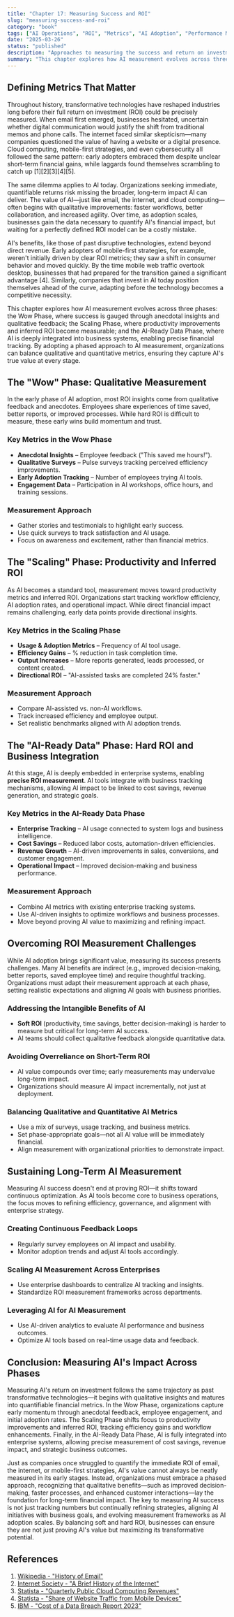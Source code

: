 ```yaml
---
title: "Chapter 17: Measuring Success and ROI"
slug: "measuring-success-and-roi"
category: "book"
tags: ["AI Operations", "ROI", "Metrics", "AI Adoption", "Performance Measurement", "Business Value", "AI Implementation"]
date: "2025-03-26"
status: "published"
description: "Approaches to measuring the success and return on investment of AI Operations initiatives"
summary: "This chapter explores how AI measurement evolves across three phases of adoption, balancing qualitative and quantitative metrics to capture AI's true value at every stage, from initial qualitative feedback to sophisticated financial tracking as AI becomes deeply integrated into business systems."
---
```


## Defining Metrics That Matter

Throughout history, transformative technologies have reshaped industries long before their full return on investment (ROI) could be precisely measured. When email first emerged, businesses hesitated, uncertain whether digital communication would justify the shift from traditional memos and phone calls. The internet faced similar skepticism—many companies questioned the value of having a website or a digital presence. Cloud computing, mobile-first strategies, and even cybersecurity all followed the same pattern: early adopters embraced them despite unclear short-term financial gains, while laggards found themselves scrambling to catch up [1][2][3][4][5].

The same dilemma applies to AI today. Organizations seeking immediate, quantifiable returns risk missing the broader, long-term impact AI can deliver. The value of AI—just like email, the internet, and cloud computing—often begins with qualitative improvements: faster workflows, better collaboration, and increased agility. Over time, as adoption scales, businesses gain the data necessary to quantify AI's financial impact, but waiting for a perfectly defined ROI model can be a costly mistake.

AI's benefits, like those of past disruptive technologies, extend beyond direct revenue. Early adopters of mobile-first strategies, for example, weren't initially driven by clear ROI metrics; they saw a shift in consumer behavior and moved quickly. By the time mobile web traffic overtook desktop, businesses that had prepared for the transition gained a significant advantage [4]. Similarly, companies that invest in AI today position themselves ahead of the curve, adapting before the technology becomes a competitive necessity.

This chapter explores how AI measurement evolves across three phases: the Wow Phase, where success is gauged through anecdotal insights and qualitative feedback; the Scaling Phase, where productivity improvements and inferred ROI become measurable; and the AI-Ready Data Phase, where AI is deeply integrated into business systems, enabling precise financial tracking. By adopting a phased approach to AI measurement, organizations can balance qualitative and quantitative metrics, ensuring they capture AI's true value at every stage.

## The "Wow" Phase: Qualitative Measurement
In the early phase of AI adoption, most ROI insights come from qualitative feedback and anecdotes. Employees share experiences of time saved, better reports, or improved processes. While hard ROI is difficult to measure, these early wins build momentum and trust.

### Key Metrics in the Wow Phase
- **Anecdotal Insights** – Employee feedback ("This saved me hours!").  
- **Qualitative Surveys** – Pulse surveys tracking perceived efficiency improvements.  
- **Early Adoption Tracking** – Number of employees trying AI tools.  
- **Engagement Data** – Participation in AI workshops, office hours, and training sessions.

### Measurement Approach
- Gather stories and testimonials to highlight early success.  
- Use quick surveys to track satisfaction and AI usage.  
- Focus on awareness and excitement, rather than financial metrics.

## The "Scaling" Phase: Productivity and Inferred ROI
As AI becomes a standard tool, measurement moves toward productivity metrics and inferred ROI. Organizations start tracking workflow efficiency, AI adoption rates, and operational impact. While direct financial impact remains challenging, early data points provide directional insights.

### Key Metrics in the Scaling Phase
- **Usage & Adoption Metrics** – Frequency of AI tool usage.  
- **Efficiency Gains** – % reduction in task completion time.  
- **Output Increases** – More reports generated, leads processed, or content created.  
- **Directional ROI** – "AI-assisted tasks are completed 24% faster."

### Measurement Approach
- Compare AI-assisted vs. non-AI workflows.  
- Track increased efficiency and employee output.  
- Set realistic benchmarks aligned with AI adoption trends.

## The "AI-Ready Data" Phase: Hard ROI and Business Integration
At this stage, AI is deeply embedded in enterprise systems, enabling **precise ROI measurement**. AI tools integrate with business tracking mechanisms, allowing AI impact to be linked to cost savings, revenue generation, and strategic goals.

### Key Metrics in the AI-Ready Data Phase
- **Enterprise Tracking** – AI usage connected to system logs and business intelligence.  
- **Cost Savings** – Reduced labor costs, automation-driven efficiencies.  
- **Revenue Growth** – AI-driven improvements in sales, conversions, and customer engagement.  
- **Operational Impact** – Improved decision-making and business performance.

### Measurement Approach
- Combine AI metrics with existing enterprise tracking systems.  
- Use AI-driven insights to optimize workflows and business processes.  
- Move beyond proving AI value to maximizing and refining impact.

## Overcoming ROI Measurement Challenges
While AI adoption brings significant value, measuring its success presents challenges. Many AI benefits are indirect (e.g., improved decision-making, better reports, saved employee time) and require thoughtful tracking. Organizations must adapt their measurement approach at each phase, setting realistic expectations and aligning AI goals with business priorities.

### Addressing the Intangible Benefits of AI
- **Soft ROI** (productivity, time savings, better decision-making) is harder to measure but critical for long-term AI success.  
- AI teams should collect qualitative feedback alongside quantitative data.

### Avoiding Overreliance on Short-Term ROI
- AI value compounds over time; early measurements may undervalue long-term impact.  
- Organizations should measure AI impact incrementally, not just at deployment.

### Balancing Qualitative and Quantitative AI Metrics
- Use a mix of surveys, usage tracking, and business metrics.  
- Set phase-appropriate goals—not all AI value will be immediately financial.  
- Align measurement with organizational priorities to demonstrate impact.

## Sustaining Long-Term AI Measurement
Measuring AI success doesn't end at proving ROI—it shifts toward continuous optimization. As AI tools become core to business operations, the focus moves to refining efficiency, governance, and alignment with enterprise strategy.

### Creating Continuous Feedback Loops
- Regularly survey employees on AI impact and usability.  
- Monitor adoption trends and adjust AI tools accordingly.

### Scaling AI Measurement Across Enterprises
- Use enterprise dashboards to centralize AI tracking and insights.  
- Standardize ROI measurement frameworks across departments.

### Leveraging AI for AI Measurement
- Use AI-driven analytics to evaluate AI performance and business outcomes.  
- Optimize AI tools based on real-time usage data and feedback.

## Conclusion: Measuring AI's Impact Across Phases

Measuring AI's return on investment follows the same trajectory as past transformative technologies—it begins with qualitative insights and matures into quantifiable financial metrics. In the Wow Phase, organizations capture early momentum through anecdotal feedback, employee engagement, and initial adoption rates. The Scaling Phase shifts focus to productivity improvements and inferred ROI, tracking efficiency gains and workflow enhancements. Finally, in the AI-Ready Data Phase, AI is fully integrated into enterprise systems, allowing precise measurement of cost savings, revenue impact, and strategic business outcomes. 

Just as companies once struggled to quantify the immediate ROI of email, the internet, or mobile-first strategies, AI's value cannot always be neatly measured in its early stages. Instead, organizations must embrace a phased approach, recognizing that qualitative benefits—such as improved decision-making, faster processes, and enhanced customer interactions—lay the foundation for long-term financial impact. The key to measuring AI success is not just tracking numbers but continually refining strategies, aligning AI initiatives with business goals, and evolving measurement frameworks as AI adoption scales. By balancing soft and hard ROI, businesses can ensure they are not just proving AI's value but maximizing its transformative potential.

## References

1. [Wikipedia - "History of Email"](https://en.wikipedia.org/wiki/History_of_email)
2. [Internet Society - "A Brief History of the Internet"](https://www.internetsociety.org/internet/history-internet/brief-history-internet/)
3. [Statista - "Quarterly Public Cloud Computing Revenues"](https://www.statista.com/statistics/273963/quarterly-number-of-public-cloud-computing-revenues/)
4. [Statista - "Share of Website Traffic from Mobile Devices"](https://www.statista.com/statistics/277125/share-of-website-traffic-coming-from-mobile-devices/)
5. [IBM - "Cost of a Data Breach Report 2023"](https://www.ibm.com/security/data-breach) 